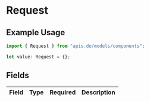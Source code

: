 # Request

## Example Usage

```typescript
import { Request } from "apis.do/models/components";

let value: Request = {};
```

## Fields

| Field       | Type        | Required    | Description |
| ----------- | ----------- | ----------- | ----------- |